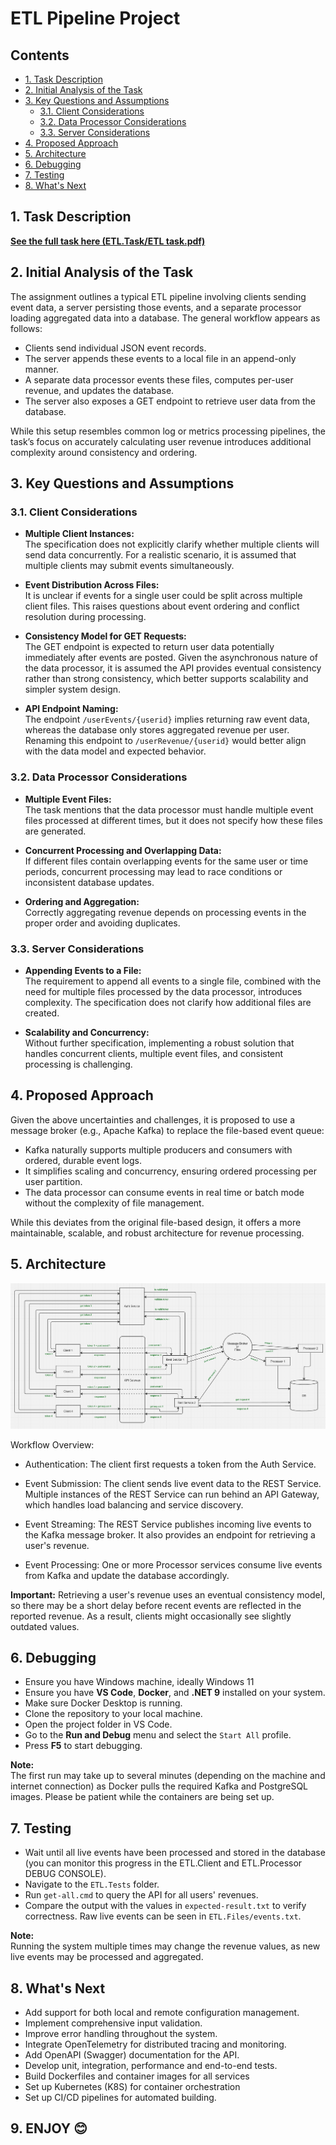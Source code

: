 # ETL Pipeline Project

## Contents

- [1. Task Description](#1-task-description)
- [2. Initial Analysis of the Task](#2-initial-analysis-of-the-task)
- [3. Key Questions and Assumptions](#3-key-questions-and-assumptions)
  - [3.1. Client Considerations](#31-client-considerations)
  - [3.2. Data Processor Considerations](#32-data-processor-considerations)
  - [3.3. Server Considerations](#33-server-considerations)
- [4. Proposed Approach](#4-proposed-approach)
- [5. Architecture](#5-architecture)
- [6. Debugging](#6-debugging)
- [7. Testing](#7-testing)
- [8. What's Next](#8-whats-next)

## 1. Task Description

**[See the full task here (ETL.Task/ETL task.pdf)](ETL.Task/ETL%20task.pdf)**

## 2. Initial Analysis of the Task

The assignment outlines a typical ETL pipeline involving clients sending event data, a server persisting those events, and a separate processor loading aggregated data into a database. The general workflow appears as follows:

- Clients send individual JSON event records.
- The server appends these events to a local file in an append-only manner.
- A separate data processor events these files, computes per-user revenue, and updates the database.
- The server also exposes a GET endpoint to retrieve user data from the database.

While this setup resembles common log or metrics processing pipelines, the task’s focus on accurately calculating user revenue introduces additional complexity around consistency and ordering.

## 3. Key Questions and Assumptions

### 3.1. Client Considerations

- **Multiple Client Instances:**  
  The specification does not explicitly clarify whether multiple clients will send data concurrently. For a realistic scenario, it is assumed that multiple clients may submit events simultaneously.

- **Event Distribution Across Files:**  
  It is unclear if events for a single user could be split across multiple client files. This raises questions about event ordering and conflict resolution during processing.

- **Consistency Model for GET Requests:**  
  The GET endpoint is expected to return user data potentially immediately after events are posted. Given the asynchronous nature of the data processor, it is assumed the API provides eventual consistency rather than strong consistency, which better supports scalability and simpler system design.

- **API Endpoint Naming:**  
  The endpoint `/userEvents/{userid}` implies returning raw event data, whereas the database only stores aggregated revenue per user. Renaming this endpoint to `/userRevenue/{userid}` would better align with the data model and expected behavior.

### 3.2. Data Processor Considerations

- **Multiple Event Files:**  
  The task mentions that the data processor must handle multiple event files processed at different times, but it does not specify how these files are generated.

- **Concurrent Processing and Overlapping Data:**  
  If different files contain overlapping events for the same user or time periods, concurrent processing may lead to race conditions or inconsistent database updates.

- **Ordering and Aggregation:**  
  Correctly aggregating revenue depends on processing events in the proper order and avoiding duplicates.

### 3.3. Server Considerations

- **Appending Events to a File:**  
  The requirement to append all events to a single file, combined with the need for multiple files processed by the data processor, introduces complexity. The specification does not clarify how additional files are created.

- **Scalability and Concurrency:**  
  Without further specification, implementing a robust solution that handles concurrent clients, multiple event files, and consistent processing is challenging.

## 4. Proposed Approach

Given the above uncertainties and challenges, it is proposed to use a message broker (e.g., Apache Kafka) to replace the file-based event queue:

- Kafka naturally supports multiple producers and consumers with ordered, durable event logs.
- It simplifies scaling and concurrency, ensuring ordered processing per user partition.
- The data processor can consume events in real time or batch mode without the complexity of file management.

While this deviates from the original file-based design, it offers a more maintainable, scalable, and robust architecture for revenue processing.

## 5. Architecture

![ETL Pipeline Architecture](ETL.Documents/arch.png)

Workflow Overview:

- Authentication:
  The client first requests a token from the Auth Service.

- Event Submission:
  The client sends live event data to the REST Service. Multiple instances of the REST Service can run behind an API Gateway, which handles load balancing and service discovery.

- Event Streaming:
  The REST Service publishes incoming live events to the Kafka message broker. It also provides an endpoint for retrieving a user's revenue.

- Event Processing:
  One or more Processor services consume live events from Kafka and update the database accordingly.

**Important:** Retrieving a user's revenue uses an eventual consistency model, so there may be a short delay before recent events are reflected in the reported revenue. As a result, clients might occasionally see slightly outdated values.

## 6. Debugging

- Ensure you have Windows machine, ideally Windows 11
- Ensure you have **VS Code**, **Docker**, and **.NET 9** installed on your system.
- Make sure Docker Desktop is running.
- Clone the repository to your local machine.
- Open the project folder in VS Code.
- Go to the **Run and Debug** menu and select the `Start All` profile.
- Press **F5** to start debugging.

**Note:**  
The first run may take up to several minutes (depending on the machine and internet connection) as Docker pulls the required Kafka and PostgreSQL images. Please be patient while the containers are being set up.

## 7. Testing

- Wait until all live events have been processed and stored in the database (you can monitor this progress in the ETL.Client and ETL.Processor DEBUG CONSOLE).
- Navigate to the `ETL.Tests` folder.
- Run `get-all.cmd` to query the API for all users' revenues.
- Compare the output with the values in `expected-result.txt` to verify correctness. Raw live events can be seen in `ETL.Files/events.txt`.

**Note:**  
Running the system multiple times may change the revenue values, as new live events may be processed and aggregated.

## 8. What's Next

- Add support for both local and remote configuration management.
- Implement comprehensive input validation.
- Improve error handling throughout the system.
- Integrate OpenTelemetry for distributed tracing and monitoring.
- Add OpenAPI (Swagger) documentation for the API.
- Develop unit, integration, performance and end-to-end tests.
- Build Dockerfiles and container images for all services
- Set up Kubernetes (K8S) for container orchestration
- Set up CI/CD pipelines for automated building.

## 9. ENJOY 😊